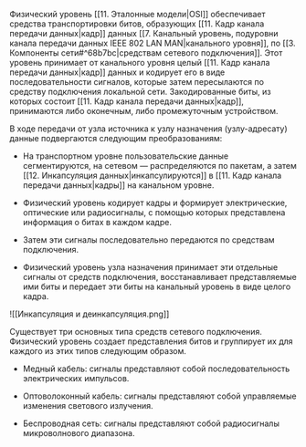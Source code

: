 Физический уровень [[11. Эталонные модели|OSI]] обеспечивает средства транспортировки битов, образующих [[11. Кадр канала передачи данных|кадр]] данных [[7. Канальный уровень, подуровни канала передачи данных IEEE 802 LAN MAN|канального уровня]], по [[3. Компоненты сети#^68b7bc|средствам сетевого подключения]]. Этот уровень принимает от канального уровня целый [[11. Кадр канала передачи данных|кадр]] данных и кодирует его в виде последовательности сигналов, которые затем пересылаются по средству подключения локальной сети. Закодированные биты, из которых состоит [[11. Кадр канала передачи данных|кадр]], принимаются либо оконечным, либо промежуточным устройством.

В ходе передачи от узла источника к узлу назначения (узлу-адресату) данные подвергаются следующим преобразованиям:

- На транспортном уровне пользовательские данные сегментируются, на сетевом — распределяются по пакетам, а затем [[12. Инкапсуляция данных|инкапсулируются]] в [[11. Кадр канала передачи данных|кадры]] на канальном уровне.

- Физический уровень кодирует кадры и формирует электрические, оптические или радиосигналы, с помощью которых представлена информация о битах в каждом кадре.

- Затем эти сигналы последовательно передаются по средствам подключения.

- Физический уровень узла назначения принимает эти отдельные сигналы от средств подключения, восстанавливает представляемые ими биты и передает эти биты на канальный уровень в виде целого кадра.

![[Инкапсуляция и деинкапсуляция.png]]

Существует три основных типа средств сетевого подключения. Физический уровень создает представления битов и группирует их для каждого из этих типов следующим образом.

- Медный кабель: сигналы представляют собой последовательность электрических импульсов.

- Оптоволоконный кабель: сигналы представляют собой управляемые изменения светового излучения.

- Беспроводная сеть: сигналы представляют собой радиосигналы микроволнового диапазона.